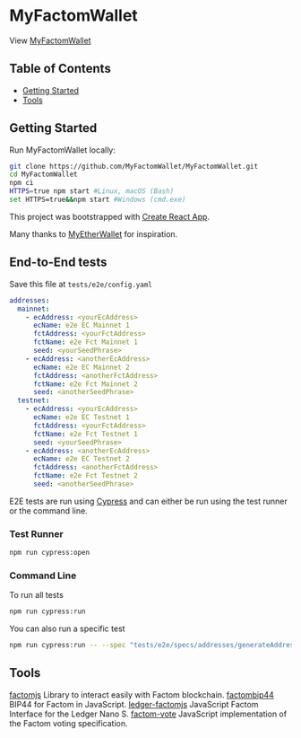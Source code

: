 # MyFactomWallet

View [MyFactomWallet](https://myfactomwallet.com)

## Table of Contents

- [Getting Started](#getting-started)
- [Tools](#tools)

## Getting Started

Run MyFactomWallet locally:

```bash
git clone https://github.com/MyFactomWallet/MyFactomWallet.git
cd MyFactomWallet
npm ci
HTTPS=true npm start #Linux, macOS (Bash)
set HTTPS=true&&npm start #Windows (cmd.exe)
```

This project was bootstrapped with [Create React App](https://github.com/facebookincubator/create-react-app).

Many thanks to [MyEtherWallet](https://github.com/MyEtherWallet/) for inspiration.

## End-to-End tests

Save this file at `tests/e2e/config.yaml`

```yaml
addresses:
  mainnet:
    - ecAddress: <yourEcAddress>
      ecName: e2e EC Mainnet 1
      fctAddress: <yourFctAddress>
      fctName: e2e Fct Mainnet 1
      seed: <yourSeedPhrase>
    - ecAddress: <anotherEcAddress>
      ecName: e2e EC Mainnet 2
      fctAddress: <anotherFctAddress>
      fctName: e2e Fct Mainnet 2
      seed: <anotherSeedPhrase>
  testnet:
    - ecAddress: <yourEcAddress>
      ecName: e2e EC Testnet 1
      fctAddress: <yourFctAddress>
      fctName: e2e Fct Testnet 1
      seed: <yourSeedPhrase>
    - ecAddress: <anotherEcAddress>
      ecName: e2e EC Testnet 2
      fctAddress: <anotherFctAddress>
      fctName: e2e Fct Testnet 2
      seed: <anotherSeedPhrase>
```

E2E tests are run using [Cypress](https://www.cypress.io/) and can either be run using the test runner or the command line.

### Test Runner

```sh
npm run cypress:open
```

### Command Line

To run all tests

```sh
npm run cypress:run
```

You can also run a specific test

```sh
npm run cypress:run -- --spec "tests/e2e/specs/addresses/generateAddressMnemonic.js"
```

## Tools

[factomjs](https://github.com/PaulBernier/factomjs) Library to interact easily with Factom blockchain.
[factombip44](https://github.com/MyFactomWallet/factombip44) BIP44 for Factom in JavaScript.
[ledger-factomjs](https://github.com/MyFactomWallet/ledger-factomjs) JavaScript Factom Interface for the Ledger Nano S.
[factom-vote](https://github.com/PaulBernier/factom-vote) JavaScript implementation of the Factom voting specification.

